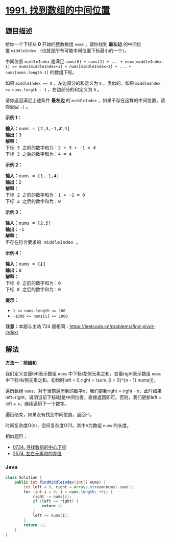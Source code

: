 # [1991. 找到数组的中间位置](https://leetcode.cn/problems/find-the-middle-index-in-array)

## 题目描述

<p>给你一个下标从 <strong>0</strong>&nbsp;开始的整数数组&nbsp;<code>nums</code>&nbsp;，请你找到 <strong>最左边</strong>&nbsp;的中间位置&nbsp;<code>middleIndex</code>&nbsp;（也就是所有可能中间位置下标最小的一个）。</p>

<p>中间位置&nbsp;<code>middleIndex</code>&nbsp;是满足&nbsp;<code>nums[0] + nums[1] + ... + nums[middleIndex-1] == nums[middleIndex+1] + nums[middleIndex+2] + ... + nums[nums.length-1]</code>&nbsp;的数组下标。</p>

<p>如果&nbsp;<code>middleIndex == 0</code>&nbsp;，左边部分的和定义为 <code>0</code>&nbsp;。类似的，如果&nbsp;<code>middleIndex == nums.length - 1</code>&nbsp;，右边部分的和定义为&nbsp;<code>0</code>&nbsp;。</p>

<p>请你返回满足上述条件 <strong>最左边</strong>&nbsp;的<em>&nbsp;</em><code>middleIndex</code>&nbsp;，如果不存在这样的中间位置，请你返回&nbsp;<code>-1</code>&nbsp;。</p>

<p><strong>示例 1：</strong></p>

<pre>
<b>输入：</b>nums = [2,3,-1,<em><strong>8</strong></em>,4]
<b>输出：</b>3
<strong>解释：</strong>
下标 3 之前的数字和为：2 + 3 + -1 = 4
下标 3 之后的数字和为：4 = 4
</pre>

<p><strong>示例 2：</strong></p>

<pre>
<b>输入：</b>nums = [1,-1,<em><strong>4</strong></em>]
<b>输出：</b>2
<strong>解释：</strong>
下标 2 之前的数字和为：1 + -1 = 0
下标 2 之后的数字和为：0
</pre>

<p><strong>示例 3：</strong></p>

<pre>
<b>输入：</b>nums = [2,5]
<b>输出：</b>-1
<b>解释：</b>
不存在符合要求的 middleIndex 。
</pre>

<p><strong>示例 4：</strong></p>

<pre>
<b>输入：</b>nums = [<em><strong>1</strong></em>]
<b>输出：</b>0
<strong>解释：</strong>
下标 0 之前的数字和为：0
下标 0 之后的数字和为：0
</pre>

<p><strong>提示：</strong></p>

<ul>
	<li><code>1 &lt;= nums.length &lt;= 100</code></li>
	<li><code>-1000 &lt;= nums[i] &lt;= 1000</code></li>
</ul>

<p><strong>注意：</strong>本题与主站 724 题相同：<a href="https://leetcode.cn/problems/find-pivot-index/" target="_blank">https://leetcode.cn/problems/find-pivot-index/</a></p>

## 解法

**方法一：前缀和**

我们定义变量left表示数组 `nums` 中下标i左侧元素之和，变量right表示数组 `nums` 中下标i右侧元素之和。初始时left = 0,right = \sum_{i = 0}^{n - 1} nums[i]。

遍历数组 `nums`，对于当前遍历到的数字x，我们更新right = right - x，此时如果left=right，说明当前下标i就是中间位置，直接返回即可。否则，我们更新left = left + x，继续遍历下一个数字。

遍历结束，如果没有找到中间位置，返回-1。

时间复杂度O(n)，空间复杂度O(1)。其中n为数组 `nums` 的长度。

相似题目：

-   [0724. 寻找数组的中心下标](/solution/0700-0799/0724.Find%20Pivot%20Index/README.md)
-   [2574. 左右元素和的差值](/solution/2500-2599/2574.Left%20and%20Right%20Sum%20Differences/README.md)

### **Java**

```java
class Solution {
    public int findMiddleIndex(int[] nums) {
        int left = 0, right = Arrays.stream(nums).sum();
        for (int i = 0; i < nums.length; ++i) {
            right -= nums[i];
            if (left == right) {
                return i;
            }
            left += nums[i];
        }
        return -1;
    }
}
```
